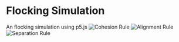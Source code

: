 # Flocking Simulation
An flocking simulation using p5.js
![Cohesion Rule](https://imgur.com/uanlXSl)
![Alignment Rule](https://imgur.com/z73JhEf)
![Separation Rule](https://imgur.com/eaSkcU7)
